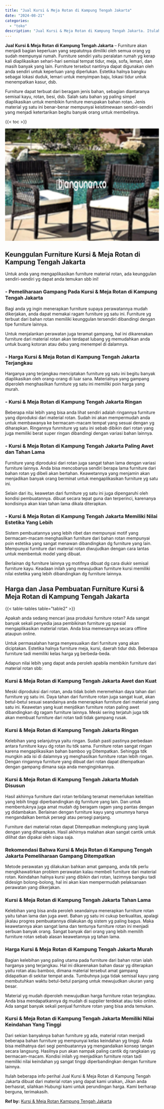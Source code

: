 ```yaml
---
title: "Jual Kursi & Meja Rotan di Kampung Tengah Jakarta"
date: "2024-08-21"
categories: 
  - "toko"
description: "Jual Kursi & Meja Rotan di Kampung Tengah Jakarta. Itulah beberapa info perihal Jual Kursi & Meja Rotan di Kampung Tengah Jakarta dibuat dari material rotan..."
---
```


**Jual Kursi & Meja Rotan di Kampung Tengah Jakarta** – Furniture akan menjadi bagian keperluan yang sepatutnya dimiliki oleh semua orang yg sudah mempunyai rumah. Furniture sendiri yaitu peralatan rumah yg kerap kali diaplikasikan sehari-hari semisal tempat tidur, meja, sofa, lemari, dan masih banyak yang lain. Furniture tersebut nantinya dapat digunakan oleh anda sendiri untuk keperluan yang diperlukan. Estetika halnya bangku sebagai lokasi duduk, lemari untuk menyimpan baju, lokasi tidur untuk menempatkan kasur, dsb.

Furniture dapat terbuat dari beragam jenis bahan, sebagian diantaranya semisal kayu, rotan, besi, dsb. Salah satu bahan yg paling simpel diaplikasikan untuk membikin furniture merupakan bahan rotan. Jenis material yg satu ini benar-benar mempunyai keistimewaan sendiri-sendiri yang menjadi ketertarikan begitu banyak orang untuk membelinya.

{{< toc >}}

![Jual Kursi & Meja Rotan di Kampung Tengah Jakarta](/images/kursi-meja-rotan-murah33.png)

## Keunggulan Furniture Kursi & Meja Rotan di Kampung Tengah Jakarta

Untuk anda yang mengaplikasikan furniture material rotan, ada keunggulan sendiri-sendiri yg dapat anda temukan sbb ini!

### \- Pemeliharaan Gampang Pada Kursi & Meja Rotan di Kampung Tengah Jakarta

Bagi anda yg ingin menerapkan furniture supaya perawatannya mudah dikerjakan, anda dapat memakai ragam furniture yg satu ini. Furniture yg terbuat dari bahan rotan memiliki keunggulan tersendiri dibandingi dengan tipe furniture lainnya.

Untuk menjalankan perawatan juga teramat gampang, hal ini dikarenakan furniture dari material rotan akan terdapat lubang yg memudahkan anda untuk buang kotoran atau debu yang menempel di dalamnya.

### \- Harga Kursi & Meja Rotan di Kampung Tengah Jakarta Terjangkau

Harganya yang terjangkau menciptakan furniture yg satu ini begitu banyak diaplikasikan oleh orang-orang di luar sana. Materialnya yang gampang diperoleh menghasilkan furniture yg satu ini memiliki poin harga yang murah.

### \- Kursi & Meja Rotan di Kampung Tengah Jakarta Ringan

Beberapa nilai lebih yang bisa anda lihat sendiri adalah ringannya furniture yang diproduksi dari material rotan. Sudah ini akan mempermudah anda untuk membawanya ke bermacam-macam tempat yang sesuai dengan yg diharapkan. Ringannya funrniture yg satu ini sebab dibikin dari rotan yang juga memiliki berat super ringan dibandingi dengan variasi bahan lainnya.

### \- Kursi & Meja Rotan di Kampung Tengah Jakarta Paling Awet dan Tahan Lama

Furniture yang diproduksi dari rotan juga sangat tahan lama dengan variasi furniture lainnya. Anda bisa mencobanya sendiri berapa lama furniture dari bahan rotan yg dibeli akan bertahan. Keawetannya yang menjamin akan menjadikan banyak orang berminat untuk mengaplikasikan furniture yg satu ini.

Selain dari itu, keawetan dari furniture yg satu ini juga dipengaruhi oleh kondisi pembuatannya. dibuat secara tepat guna dan terperinci, karenanya kondisinya akan kian tahan lama dikala diterapkan.

### \- Kursi & Meja Rotan di Kampung Tengah Jakarta Memiliki Nilai Estetika Yang Lebih

Sistem pembuatannya yang lebih ribet dan mempunyai motif yang bermacam-macam menghasilkan furniture dari bahan rotan mempunyai poin estetika yang sangat menawan dibandingkan dg furniture yang lain. Mempunyai furniture dari material rotan diwujudkan dengan cara lantas untuk membentuk model yang dibuat.

Berlainan dg furniture lainnya yg motifnya dibuat dg cara diukir semisal furniture kayu. Keadaan inilah yang mewujudkan furniture kursi memiliki nilai estetika yang lebih dibandingkan dg furniture lainnya.

## Harga dan Jasa Pembuatan Furniture Kursi & Meja Rotan di Kampung Tengah Jakarta

{{< table-tables table="table2" >}}

Apakah anda sedang mencari jasa produksi furniture rotan? Ada sangat banyak sekali penyedia jasa pembikinan furniture yg spesial mengaplikasikan material rotan. Anda bisa memesannya secara offline ataupun online.

Untuk permasalahan harga menyesuaikan dari furniture yang akan diciptakan. Estetika halnya furniture meja, kursi, daerah tidur dsb. Beberapa furniture tadi memiliki kelas harga yg berbeda-beda.

Adapun nilai lebih yang dapat anda peroleh apabila membikin furniture dari material rotan sbb:

### Kursi & Meja Rotan di Kampung Tengah Jakarta Awet dan Kuat

Meski diproduksi dari rotan, anda tidak boleh meremehkan daya tahan dari furniture yg satu ini. Daya tahan dari furniture rotan juga sangat kuat, akan betul-betul sesuai seandainya anda menerapkan furniture dari material yang satu ini. Keawetan yang kuat menjdikan furniture rotan paling awet dibandingkan dg ragam furniture lainnya. Meski sering terjatuh juga tdk akan membuat furniture dari rotan tadi tidak gampang rusak.

### Kursi & Meja Rotan di Kampung Tengah Jakarta Ringan

Kelebihan yang selanjutnya yaitu ringan. Sudah pasti pastinya perbedaan antara furniture kayu dg rotan itu tdk sama. Furniture rotan sangat ringan karena mengaplikasikan bahan bamboo yg Ditempatkan. Sehingga tdk mungkin ada isi di dalamnya yg menghasilkan furniture rotan lebih ringan. Dengan ringannya furniture yang dibuat dari rotan dapat ditempatkan dengan gampang dimana saja anda menginginkannya.

### Kursi & Meja Rotan di Kampung Tengah Jakarta Mudah Disusun

Hasil akhirnya furniture dari rotan terbilang teramat memerlukan ketelitian yang lebih tinggi diperbandingkan dg furniture yang lain. Dan untuk membentuknya juga amat mudah dg beragam ragam yang pantas dengan yg didambakan. Berlainan dengan furniture kayu yang umumnya hanya mengandalkan bentuk persegi atau persegi panjang.

Furniture dari material rotan dapat Ditempatkan melengkung yang layak dengan yang diharapkan. Hasil akhirnya malahan akan sangat cantik untuk dilihat dan dipakai oleh siapa saja.

### Rekomendasi Bahwa Kursi & Meja Rotan di Kampung Tengah Jakarta Pemeliharaan Gampang Ditempatkan

Metode perawatan yg dilakukan bahkan amat gampang, anda tdk perlu mengkhawatirkan problem perawatan kalau membeli furniture dari material rotan. Keindahan halnya kursi yang dibikin dari rotan, lazimnya bangku tadi didesign bolong-bolong, hal ini akan kian mempermudah pelaksanaan perawatan yang dikerjakan.

### Kursi & Meja Rotan di Kampung Tengah Jakarta Tahan Lama

Kelebihan yang bisa anda peroleh seandainya menerapkan furniture rotan yaitu tahan lama dan juga awet. Bahan yg satu ini cukup berkualitas, apalagi jikalau progres pembuatannya dilakukan dg sistem yg paling bagus. Maka keawetannya akan sangat lama dan tentunya furniture rotan ini menjadi serbuan banyak orang. Sangat banyak dari orang yang lebih memilih furniture rotan sebab alasan keawetannya yg tahan lama.

### Harga Kursi & Meja Rotan di Kampung Tengah Jakarta Murah

Bagian kelebihan yang paling utama pada furniture dari bahan rotan ialah harganya yang terjangkau. Hal ini dikarenakan bahan dasar yg diterapkan yaitu rotan atau bamboo, dimana material tersebut amat gampang didapatkan di sekitar tempat anda. Tumbuhnya juga tidak semisal kayu yang membutuhkan waktu betul-betul panjang untuk mewujudkan ukuran yang besar.

Material yg mudah diperoleh mewujudkan harga furniture rotan terjangkau. Anda bisa mendapatkannya dg mudah di supplier terdekat atau toko online. Ada sangat banyak sekali penjual furniture rotan yang bisa anda temukan.

### Kursi & Meja Rotan di Kampung Tengah Jakarta Memiliki Nilai Keindahan Yang Tinggi

Dari sekian banyaknya bahan furniture yg ada, material rotan menjadi beberapa bahan furniture yg mempunyai kelas keindahan yg tinggi. Anda bisa melihatnya dari segi pembuatannya yg mengandalkan konsep tangan secara langsung. Hasilnya pun akan nampak paling cantik dg rangkaian yg bermacam-macam. Kondisi inilah yg menjadikan furniture rotan tadi memiliki nilai keindahan yg sangat tinggi diperbandingkan dengan furniture lainnya.

Itulah beberapa info perihal Jual Kursi & Meja Rotan di Kampung Tengah Jakarta dibuat dari material rotan yang dapat kami uraikan, Jikan anda berhasrat, silahkan Hubungi kami untuk perundingan harga. Kami berharap berguna, terimakasih.

**Ref by:** [Kursi & Meja Rotan Kampung Tengah Jakarta](https://id.wikipedia.org/wiki/Kursi)

